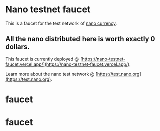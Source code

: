 # Nano testnet faucet

This is a faucet for the test network of [nano currency](https://nano.org).

## All the nano distributed here is worth exactly 0 dollars.

This faucet is currently deployed @ [https://nano-testnet-faucet.vercel.app/](https://nano-testnet-faucet.vercel.app/).

Learn more about the nano test network @ [https://test.nano.org](https://test.nano.org).
# faucet
# faucet
